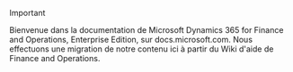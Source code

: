 > [!IMPORTANT]
> Bienvenue dans la documentation de Microsoft Dynamics 365 for Finance and Operations, Enterprise Edition, sur docs.microsoft.com. Nous effectuons une migration de notre contenu ici à partir du Wiki d'aide de Finance and Operations. 

